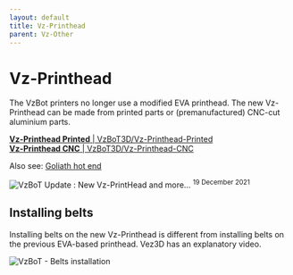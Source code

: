 ```yaml
---
layout: default
title: Vz-Printhead
parent: Vz-Other
---
```


# Vz-Printhead

The VzBot printers no longer use a modified EVA printhead. The new Vz-Printhead can be made from printed parts or (premanufactured) CNC-cut aluminium parts.

[**Vz-Printhead Printed** \| VzBoT3D/Vz-Printhead-Printed](https://github.com/VzBoT3D/Vz-Printhead-Printed)  
[**Vz-Printhead CNC** \| VzBoT3D/Vz-Printhead-CNC](https://github.com/VzBoT3D/Vz-Printhead-CNC)

Also see: [Goliath hot end](/vz-other/goliath)

![VzBoT Update : New Vz-PrintHead and more...](https://youtu.be/aR2yANswpl0)
<sup>19 December 2021</sup>

## Installing belts

Installing belts on the new Vz-Printhead is different from installing belts on the previous EVA-based printhead. Vez3D has an explanatory video.

![VzBoT - Belts installation](https://youtu.be/Ibi27Toh-pg)
